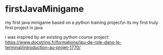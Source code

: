 # firstJavaMinigame
my first java minigame based on a python training project\n
its my first truly first project in java

i was inspired by an existing python course project:
https://www.docstring.fr/formations/jeu-de-role-dans-le-terminal/introduction-au-projet-1770/
